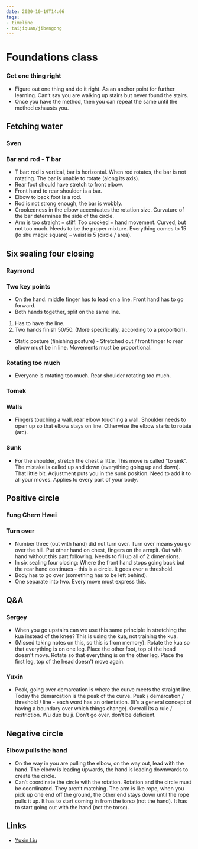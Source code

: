 ```yaml
---
date: 2020-10-19T14:06
tags:
- timeline
- taijiquan/jibengong
---
```


# Foundations class

### Get one thing right
* Figure out one thing and do it right.  As an anchor point for further learning.  Can’t say you are walking up stairs but never found the stairs.
* Once you have the method, then you can repeat the same until the method exhausts you.

## Fetching water
### Sven
### Bar and rod - T bar
* T bar: rod is vertical, bar is horizontal.  When rod rotates, the bar is not rotating.  The bar is unable to rotate (along its axis).
* Rear foot should have stretch to front elbow.
* Front hand to rear shoulder is a bar.
* Elbow to back foot is a rod.
* Rod is not strong enough, the bar is wobbly.
* Crookedness in the elbow accentuates the rotation size.  Curvature of the bar determines the side of the circle.
* Arm is too straight = stiff.  Too crooked = hand movement.  Curved, but not too much.  Needs to be the proper mixture.  Everything comes to 15 (lo shu magic square) – waist is 5 (circle / area).

## Six sealing four closing
### Raymond
### Two key points
* On the hand: middle finger has to lead on a line.  Front hand has to go forward.
* Both hands together, split on the same line.
1. Has to have the line.
2. Two hands finish 50/50.  (More specifically, according to a proportion).
* Static posture (finishing posture) - Stretched out / front finger to rear elbow must be in line.  Movements must be proportional.
### Rotating too much
* Everyone is rotating too much.  Rear shoulder rotating too much.
### Tomek
### Walls
* Fingers touching a wall, rear elbow touching a wall.  Shoulder needs to open up so that elbow stays on line.  Otherwise the elbow starts to rotate (arc).
### Sunk
* For the shoulder, stretch the chest a little.  This move is called "to sink".  The mistake is called up and down (everything going up and down).  That little bit.  Adjustment puts you in the sunk position.  Need to add it to all your moves.  Applies to every part of your body.

## Positive circle
### Fung Chern Hwei
### Turn over
* Number three (out with hand) did not turn over.  Turn over means you go over the hill.  Put other hand on chest, fingers on the armpit.  Out with hand without this part following.  Needs to fill up all of 2 dimensions.
* In six sealing four closing:  Where the front hand stops going back but the rear hand continues - this is a circle. It goes over a threshold.
* Body has to go over (something has to be left behind).
* One separate into two.  Every move must express this.

## Q&A
### Sergey
* When you go upstairs can we use this same principle in stretching the kua instead of the knee?  This is using the kua, not training the kua.
* (Missed taking notes on this, so this is from memory):  Rotate the kua so that everything is on one leg.  Place the other foot, top of the head doesn't move.  Rotate so that everything is on the other leg.  Place the first leg, top of the head doesn't move again.
### Yuxin
* Peak, going over demarcation is where the curve meets the straight line.  Today the demarcation is the peak of the curve.  Peak / demarcation / threshold / line - each word has an orientation.  (It's a general concept of having a boundary over which things change).  Overall its a rule / restriction.  Wu duo bu ji.  Don’t go over, don’t be deficient.

## Negative circle
### Elbow pulls the hand
* On the way in you are pulling the elbow, on the way out, lead with the hand.  The elbow is leading upwards, the hand is leading downwards to create the circle.
* Can’t coordinate the circle with the rotation.  Rotation and the circle must be coordinated.  They aren’t matching.  The arm is like rope, when you pick up one end off the ground, the other end stays down until the rope pulls it up.  It has to start coming in from the torso (not the hand).  It has to start going out with the hand (not the torso).

## Links
* [Yuxin Liu](http://practicalmethod.com/2020/10/master-chen-zhonghuas-online-foundation-lesson-oct-20-2020-yuxin-liu/)
